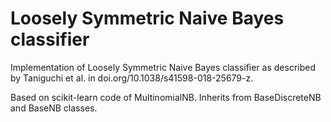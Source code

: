# Loosely Symmetric Naive Bayes classifier
Implementation of Loosely Symmetric Naive Bayes classifier as described by Taniguchi et al. in doi.org/10.1038/s41598-018-25679-z.

Based on scikit-learn code of MultinomialNB. Inherits from BaseDiscreteNB and BaseNB classes.
